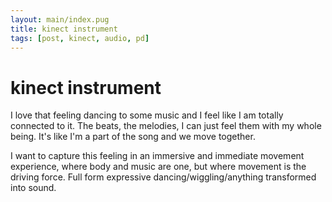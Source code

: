 ```yaml
---
layout: main/index.pug
title: kinect instrument
tags: [post, kinect, audio, pd]
---
```


# kinect instrument

I love that feeling dancing to some music and I feel like I am totally connected to it. The beats, the melodies, I can just feel them with my whole being. It's like I'm a part of the song and we move together.

I want to capture this feeling in an immersive and immediate movement experience, where body and music are one, but where movement is the driving force. Full form expressive dancing/wiggling/anything transformed into sound.
